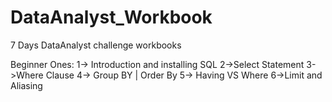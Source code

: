 # DataAnalyst_Workbook

7 Days DataAnalyst challenge workbooks

Beginner Ones:
1-> Introduction and installing SQL
2->Select Statement
3->Where Clause
4-> Group BY | Order By
5-> Having VS Where
6->Limit and Aliasing

